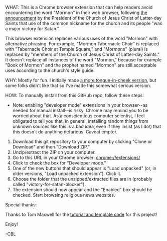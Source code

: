 WHAT: 
This is a Chrome browser extension that can help readers avoid encountering the word "Mormon" in their web browser, following [the announcement](https://www.sltrib.com/religion/2018/10/07/members-offend-jesus/) by the President of the Church of Jesus Christ of Latter-day Saints that use of the common nickname for the church and its people "was a major victory for Satan." 

This browser extension replaces various uses of the word \"Mormon\" with alternative phrasing. For example, "Mormon Tabernacle Choir" is replaced with "Tabernacle Choir at Temple Square," and "Mormons" (plural) is replaced by "members of the Church of Jesus Christ of Latter-day Saints." It doesn't replace all instances of the word "Mormon," because for example "Book of Mormon" and the prophet named "Mormon" are still acceptable uses according to the church's style guide.

WHY:
Mostly for fun. I initially made [a more tongue-in-cheek version](https://github.com/cynthiablee/victory-for-satan-blocker), but some folks didn't like that so I've made this somewhat serious version.

HOW:
To manually install from this GitHub repo, follow these steps:

* Note: enabling "developer mode" extensions in your browser--as needed for manual install--is risky. Chrome may remind you to be worried about that. As a conscientious computer scientist, I feel obligated to tell you that, in general, installing random things from unknown sources like this is a bad idea, even if they insist (as I do!) that this doesn't do anything nefarious. Caveat emptor.

1. Download this git repository to your computer by clicking "Clone or Download" and then "Download ZIP." 
2. Unzip/extract the ZIP on your computer.
3. Go to this URL in your Chrome browser: [chrome://extensions/](chrome://extensions/)
4. Click to check the box for "Developer mode."
5. One of the new buttons that should appear is "Load unpacked" (or, in older versions, "Load unpacked extension"). Click it. 
6. Choose the folder that the unzipped/extracted files are in (probably called "victory-for-satan-blocker").
7. The extension should now appear and the "Enabled" box should be checked. Start browsing religious news websites.


Special thanks:

Thanks to Tom Maxwell for the [tutorial and template code](https://9to5google.com/2015/06/14/how-to-make-a-chrome-extensions/) for this project! 

Enjoy!

-CBL
